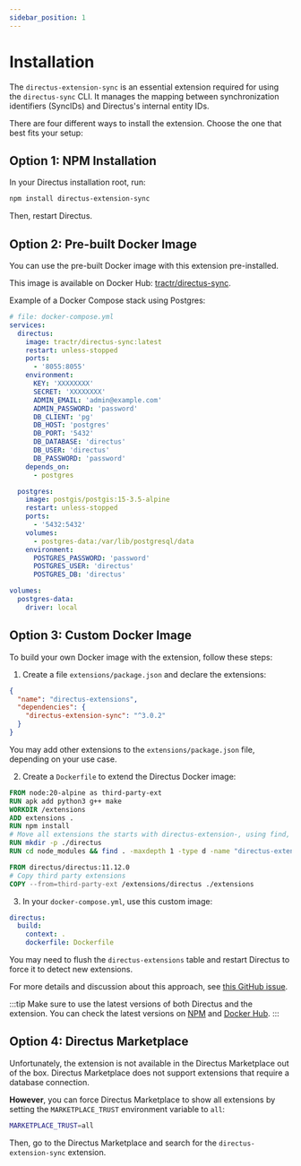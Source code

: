 ```yaml
---
sidebar_position: 1
---
```


# Installation

The `directus-extension-sync` is an essential extension required for using the `directus-sync` CLI. It manages the mapping between synchronization identifiers (SyncIDs) and Directus's internal entity IDs.

There are four different ways to install the extension. Choose the one that best fits your setup:

## Option 1: NPM Installation

In your Directus installation root, run:

```bash
npm install directus-extension-sync
```

Then, restart Directus.

## Option 2: Pre-built Docker Image

You can use the pre-built Docker image with this extension pre-installed.

This image is available on Docker Hub: [tractr/directus-sync](https://hub.docker.com/r/tractr/directus-sync).

Example of a Docker Compose stack using Postgres:

```yml
# file: docker-compose.yml
services:
  directus:
    image: tractr/directus-sync:latest
    restart: unless-stopped
    ports:
      - '8055:8055'
    environment:
      KEY: 'XXXXXXXX'
      SECRET: 'XXXXXXXX'
      ADMIN_EMAIL: 'admin@example.com'
      ADMIN_PASSWORD: 'password'
      DB_CLIENT: 'pg'
      DB_HOST: 'postgres'
      DB_PORT: '5432'
      DB_DATABASE: 'directus'
      DB_USER: 'directus'
      DB_PASSWORD: 'password'
    depends_on:
      - postgres

  postgres:
    image: postgis/postgis:15-3.5-alpine
    restart: unless-stopped
    ports:
      - '5432:5432'
    volumes:
      - postgres-data:/var/lib/postgresql/data
    environment:
      POSTGRES_PASSWORD: 'password'
      POSTGRES_USER: 'directus'
      POSTGRES_DB: 'directus'

volumes:
  postgres-data:
    driver: local
```

## Option 3: Custom Docker Image

To build your own Docker image with the extension, follow these steps:

1. Create a file `extensions/package.json` and declare the extensions:

```json
{
  "name": "directus-extensions",
  "dependencies": {
    "directus-extension-sync": "^3.0.2"
  }
}
```

You may add other extensions to the `extensions/package.json` file, depending on your use case.

2. Create a `Dockerfile` to extend the Directus Docker image:

```Dockerfile
FROM node:20-alpine as third-party-ext
RUN apk add python3 g++ make
WORKDIR /extensions
ADD extensions .
RUN npm install
# Move all extensions the starts with directus-extension-, using find, to the /extensions/directus folder
RUN mkdir -p ./directus
RUN cd node_modules && find . -maxdepth 1 -type d -name "directus-extension-*" -exec mv {} ../directus \;

FROM directus/directus:11.12.0
# Copy third party extensions
COPY --from=third-party-ext /extensions/directus ./extensions
```

3. In your `docker-compose.yml`, use this custom image:

```yml
directus:
  build:
    context: .
    dockerfile: Dockerfile
```

You may need to flush the `directus-extensions` table and restart Directus to force it to detect new extensions.

For more details and discussion about this approach, see [this GitHub issue](https://github.com/tractr/directus-sync/issues/63#issuecomment-2096657924).


:::tip
Make sure to use the latest versions of both Directus and the extension. You can check the latest versions on [NPM](https://www.npmjs.com/package/directus-extension-sync) and [Docker Hub](https://hub.docker.com/r/directus/directus).
:::

## Option 4: Directus Marketplace

Unfortunately, the extension is not available in the Directus Marketplace out of the box. Directus Marketplace does not support extensions that require a database connection.

**However**, you can force Directus Marketplace to show all extensions by setting the `MARKETPLACE_TRUST` environment variable to `all`:

```bash
MARKETPLACE_TRUST=all
```

Then, go to the Directus Marketplace and search for the `directus-extension-sync` extension. 